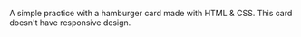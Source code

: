 A simple practice with a hamburger card made with HTML & CSS. This card doesn't have responsive design.
